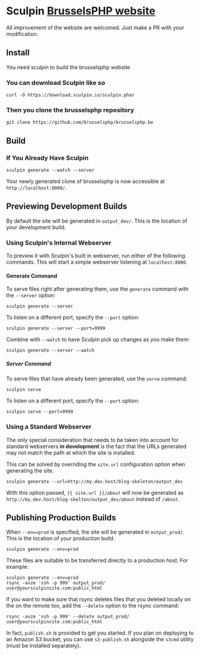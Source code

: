 Sculpin [BrusselsPHP website](http://brusselsphp.be)
====================================================

All improvement of the website are welcomed.
Just make a PR with your modification.

Install
-------

You need sculpin to build the brusselsphp website
 
### You can download Sculpin like so
 
    curl -O https://download.sculpin.io/sculpin.phar

### Then you clone the brusselsphp repository
 
    git clone https://github.com/brusselsphp/brusselsphp.be

Build
-----

### If You Already Have Sculpin

    sculpin generate --watch --server

Your newly generated clone of brusselsphp is now
accessible at `http://localhost:8000/`.


Previewing Development Builds
-----------------------------

By default the site will be generated in `output_dev/`. This is the location
of your development build.

### Using Sculpin's Internal Webserver
To preview it with Sculpin's built in webserver, run either of the following
commands. This will start a simple webserver listening at `localhost:8000`.

#### Generate Command

To serve files right after generating them, use the `generate` command with
the `--server` option:

    sculpin generate --server

To listen on a different port, specify the `--port` option:

    sculpin generate --server --port=9999

Combine with `--watch` to have Sculpin pick up changes as you make them:

    sculpin generate --server --watch


##### Server Command

To serve files that have already been generated, use the `serve` command:

    sculpin serve

To listen on a different port, specify the `--port` option:

    sculpin serve --port=9999


### Using a Standard Webserver

The only special consideration that needs to be taken into account for standard
webservers **in development** is the fact that the URLs generated may not match
the path at which the site is installed.

This can be solved by overriding the `site.url` configuration option when
generating the site.

    sculpin generate --url=http://my.dev.host/blog-skeleton/output_dev

With this option passed, `{{ site.url }}/about` will now be generated as
`http://my.dev.host/blog-skelton/output_dev/about` instead of `/about`.


Publishing Production Builds
----------------------------

When `--env=prod` is specified, the site will be generated in `output_prod/`. This
is the location of your production build.

    sculpin generate --env=prod

These files are suitable to be transferred directly to a production host. For example:

    sculpin generate --env=prod
    rsync -avze 'ssh -p 999' output_prod/ user@yoursculpinsite.com:public_html

If you want to make sure that rsync deletes files that you deleted locally on the on the remote too, add the `--delete` option to the rsync command:

    rsync -avze 'ssh -p 999' --delete output_prod/ user@yoursculpinsite.com:public_html

In fact, `publish.sh` is provided to get you started. If you plan on deploying to an
Amazon S3 bucket, you can use `s3-publish.sh` alongside the `s3cmd` utility (must be
installed separately).
